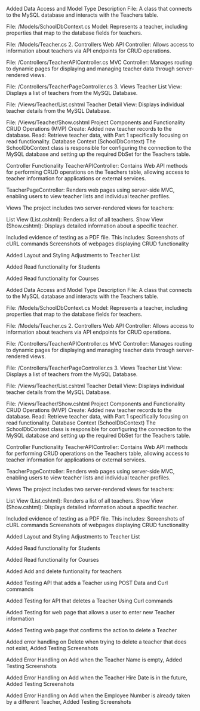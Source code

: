 Added Data Access and Model Type Description File: A class that connects to the MySQL database and interacts with the Teachers table.

File: /Models/SchoolDbContext.cs Model: Represents a teacher, including properties that map to the database fields for teachers.

File: /Models/Teacher.cs 2. Controllers Web API Controller: Allows access to information about teachers via API endpoints for CRUD operations.

File: /Controllers/TeacherAPIController.cs MVC Controller: Manages routing to dynamic pages for displaying and managing teacher data through server-rendered views.

File: /Controllers/TeacherPageController.cs 3. Views Teacher List View: Displays a list of teachers from the MySQL Database.

File: /Views/Teacher/List.cshtml Teacher Detail View: Displays individual teacher details from the MySQL Database.

File: /Views/Teacher/Show.cshtml Project Components and Functionality CRUD Operations (MVP) Create: Added new teacher records to the database. Read: Retrieve teacher data, with Part 1 specifically focusing on read functionality. Database Context (SchoolDbContext) The SchoolDbContext class is responsible for configuring the connection to the MySQL database and setting up the required DbSet for the Teachers table.

Controller Functionality TeacherAPIController: Contains Web API methods for performing CRUD operations on the Teachers table, allowing access to teacher information for applications or external services.

TeacherPageController: Renders web pages using server-side MVC, enabling users to view teacher lists and individual teacher profiles.

Views The project includes two server-rendered views for teachers:

List View (List.cshtml): Renders a list of all teachers. Show View (Show.cshtml): Displays detailed information about a specific teacher.

Included evidence of testing as a PDF file. This includes: Screenshots of cURL commands Screenshots of webpages displaying CRUD functionality

Added Layout and Styling Adjustments to Teacher List

Added Read functionality for Students

Added Read functionality for Courses

Added Data Access and Model Type Description File: A class that connects to the MySQL database and interacts with the Teachers table.

File: /Models/SchoolDbContext.cs Model: Represents a teacher, including properties that map to the database fields for teachers.

File: /Models/Teacher.cs 2. Controllers Web API Controller: Allows access to information about teachers via API endpoints for CRUD operations.

File: /Controllers/TeacherAPIController.cs MVC Controller: Manages routing to dynamic pages for displaying and managing teacher data through server-rendered views.

File: /Controllers/TeacherPageController.cs 3. Views Teacher List View: Displays a list of teachers from the MySQL Database.

File: /Views/Teacher/List.cshtml Teacher Detail View: Displays individual teacher details from the MySQL Database.

File: /Views/Teacher/Show.cshtml Project Components and Functionality CRUD Operations (MVP) Create: Added new teacher records to the database. Read: Retrieve teacher data, with Part 1 specifically focusing on read functionality. Database Context (SchoolDbContext) The SchoolDbContext class is responsible for configuring the connection to the MySQL database and setting up the required DbSet for the Teachers table.

Controller Functionality TeacherAPIController: Contains Web API methods for performing CRUD operations on the Teachers table, allowing access to teacher information for applications or external services.

TeacherPageController: Renders web pages using server-side MVC, enabling users to view teacher lists and individual teacher profiles.

Views The project includes two server-rendered views for teachers:

List View (List.cshtml): Renders a list of all teachers. Show View (Show.cshtml): Displays detailed information about a specific teacher.

Included evidence of testing as a PDF file. This includes: Screenshots of cURL commands Screenshots of webpages displaying CRUD functionality

Added Layout and Styling Adjustments to Teacher List

Added Read functionality for Students

Added Read functionality for Courses


Added Add and delete funtionality for teachers


Added Testing API that adds a Teacher using POST Data and Curl commands


Added Testing for  API that deletes a Teacher Using Curl commands


Added Testing for  web page that allows a user to enter new Teacher information


Added Testing web page that confirms the action to delete a Teacher


Added error handling on Delete when trying to delete a teacher that does not exist, Added Testing Screenshots


Added Error Handling on Add when the Teacher Name is empty, Added Testing Screenshots

Added  Error Handling on Add when the Teacher Hire Date is in the future, Added Testing Screenshots

Added Error Handling on Add when the Employee Number is already taken by a different Teacher, Added Testing Screenshots

